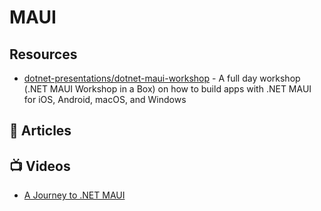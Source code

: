 # MAUI

## Resources
- [dotnet-presentations/dotnet-maui-workshop](https://github.com/dotnet-presentations/dotnet-maui-workshop) - A full day workshop (.NET MAUI Workshop in a Box) on how to build apps with .NET MAUI for iOS, Android, macOS, and Windows

## 📝 Articles

## 📺 Videos
- [A Journey to .NET MAUI](https://channel9.msdn.com/Shows/On-NET/A-Journey-to-NET-MAUI)
